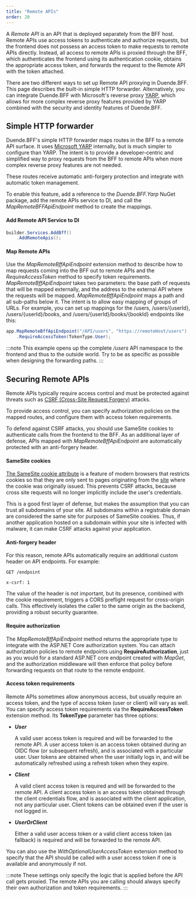 ```yaml
---
title: "Remote APIs"
order: 20
---
```


A _Remote API_ is an API that is deployed separately from the BFF host. Remote APIs use access tokens to authenticate and authorize requests, but the frontend does not possess an access token to make requests to remote APIs directly. Instead, all access to remote APIs is proxied through the BFF, which authenticates the frontend using its authentication cookie, obtains the appropriate access token, and forwards the request to the Remote API with the token attached.

There are two different ways to set up Remote API proxying in Duende.BFF. This page describes the built-in simple HTTP forwarder. Alternatively, you can integrate Duende.BFF with Microsoft's reverse proxy [YARP](/bff/v3/fundamentals/apis/yarp), which allows for more complex reverse proxy features provided by YARP combined with the security and identity features of Duende.BFF.

## Simple HTTP forwarder

Duende.BFF's simple HTTP forwarder maps routes in the BFF to a remote API surface. It uses [Microsoft YARP](https://github.com/microsoft/reverse-proxy) internally, but is much simpler to configure than YARP. The intent is to provide a developer-centric and simplified way to proxy requests from the BFF to remote APIs when more complex reverse proxy features are not needed.

These routes receive automatic anti-forgery protection and integrate with automatic token management.

To enable this feature, add a reference to the *Duende.BFF.Yarp* NuGet package, add the remote APIs service to DI, and call the *MapRemoteBFFApiEndpoint* method to create the mappings.

#### Add Remote API Service to DI

```cs
builder.Services.AddBff()
    .AddRemoteApis();
```


#### Map Remote APIs
Use the *MapRemoteBffApiEndpoint* extension method to describe how to map requests coming into the BFF out to remote APIs and the *RequireAccessToken* method to specify token requirements. *MapRemoteBffApiEndpoint* takes two parameters: the base path of requests that will be mapped externally, and the address to the external API where the requests will be mapped. *MapRemoteBffApiEndpoint* maps a path and all sub-paths below it. The intent is to allow easy mapping of groups of URLs. For example, you can set up mappings for the /users, /users/{userId}, /users/{userId}/books, and /users/{userId}/books/{bookId} endpoints like this:

```cs
app.MapRemoteBffApiEndpoint("/API/users", "https://remoteHost/users")
    .RequireAccessToken(TokenType.User);
```

:::note
This example opens up the complete */users* API namespace to the frontend and thus to the outside world. Try to be as specific as possible when designing the forwarding paths.
:::

## Securing Remote APIs
Remote APIs typically require access control and must be protected against threats such as [CSRF (Cross-Site Request Forgery)](https://developer.mozilla.org/en-US/docs/Glossary/CSRF) attacks. 

To provide access control, you can specify authorization policies on the mapped routes, and configure them with access token requirements.

To defend against CSRF attacks, you should use SameSite cookies to authenticate calls from the frontend to the BFF. As an additional layer of defense, APIs mapped with *MapRemoteBffApiEndpoint* are automatically protected with an anti-forgery header. 


#### SameSite cookies
[The SameSite cookie attribute](https://developer.mozilla.org/en-US/docs/Web/HTTP/Headers/Set-Cookie#samesitesamesite-value) is a feature of modern browsers that restricts cookies so that they are only sent to pages originating from the [site](https://developer.mozilla.org/en-US/docs/Glossary/Site) where the cookie was originally issued. This prevents CSRF attacks, because cross site requests will no longer implicitly include the user's credentials.

This is a good first layer of defense, but makes the assumption that you can trust all subdomains of your site. All subdomains within a registrable domain are considered the same site for purposes of SameSite cookies. Thus, if another application hosted on a subdomain within your site is infected with malware, it can make CSRF attacks against your application.


#### Anti-forgery header

For this reason, remote APIs automatically require an additional custom header on API endpoints. For example:

```text
GET /endpoint

x-csrf: 1
```

The value of the header is not important, but its presence, combined with the cookie requirement, triggers a CORS preflight request for cross-origin calls. This effectively isolates the caller to the same origin as the backend, providing a robust security guarantee. 

#### Require authorization

The *MapRemoteBffApiEndpoint* method returns the appropriate type to integrate with the ASP.NET Core authorization system. You can attach authorization policies to remote endpoints using **RequireAuthorization**, just as you would for a standard ASP.NET core endpoint created with *MapGet*, and the authorization middleware will then enforce that policy before forwarding requests on that route to the remote endpoint.

#### Access token requirements

Remote APIs sometimes allow anonymous access, but usually require an access token, and the type of access token (user or client) will vary as well. You can specify access token requirements via the **RequireAccessToken** extension method. Its **TokenType** parameter has three options:

* ***User***

    A valid user access token is required and will be forwarded to the remote API. A user access token is an access token obtained during an OIDC flow (or subsequent refresh), and is associated with a particular user. User tokens are obtained when the user initially logs in, and will be automatically refreshed using a refresh token when they expire.

* ***Client***

    A valid client access token is required and will be forwarded to the remote API. A client access token is an access token obtained through the client credentials flow, and is associated with the client application, not any particular user. Client tokens can be obtained even if the user is not logged in.

* ***UserOrClient***

    Either a valid user access token or a valid client access token (as fallback) is required and will be forwarded to the remote API.

You can also use the *WithOptionalUserAccessToken* extension method to specify that the API should be called with a user access token if one is available and anonymously if not.

:::note
These settings only specify the logic that is applied before the API call gets proxied. The remote APIs you are calling should always specify their own authorization and token requirements.
:::

